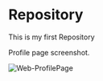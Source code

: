 # Repository
 This is my first Repository 

Profile page screenshot. 

![Web-ProfilePage](https://github.com/snehal-bit/Repository/assets/143542236/609b401a-d1cc-420f-9de1-a2639bd4310e)
